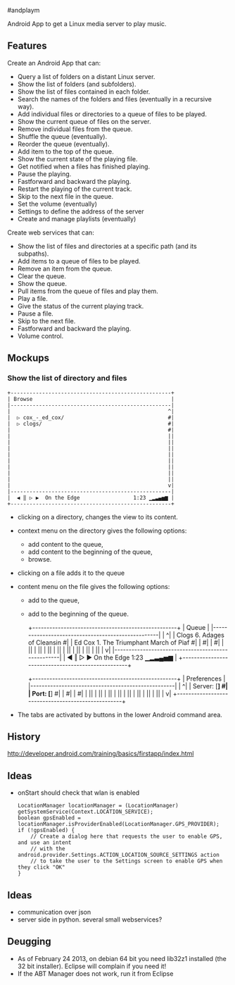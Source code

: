 #andplaym

Android App to get a Linux media server to play music.

## Features

Create an Android App that can:

- Query a list of folders on a distant Linux server.
- Show the list of folders (and subfolders).
- Show the list of files contained in each folder.
- Search the names of the folders and files (eventually in a recursive way).
- Add individual files or directories to a queue of files to be played.
- Show the current queue of files on the server.
- Remove individual files from the queue.
- Shuffle the queue (eventually).
- Reorder the queue (eventually).
- Add item to the top of the queue.
- Show the current state of the playing file.
- Get notified when a files has finished playing.
- Pause the playing.
- Fastforward and backward the playing.
- Restart the playing of the current track.
- Skip to the next file in the queue.
- Set the volume (eventually)
- Settings to define the address of the server
- Create and manage playlists (eventually)

Create web services that can:

- Show the list of files and directories at a specific path (and its subpaths).
- Add items to a queue of files to be played.
- Remove an item from the queue.
- Clear the queue.
- Show the queue.
- Pull items from the queue of files and play them.
- Play a file.
- Give the status of the current playing track.
- Pause a file.
- Skip to the next file.
- Fastforward and backward the playing.
- Volume control.


## Mockups

### Show the list of directory and files

    +---------------------------------------------------+
    | Browse                                            |
    |---------------------------------------------------|
    |                                                  ^|
    |  ▷ cox_-_ed_cox/                                 #|
    |  ▷ clogs/                                        #|
    |                                                  #|
    |                                                  ||
    |                                                  ||
    |                                                  ||
    |                                                  ||
    |                                                  ||
    |                                                  ||
    |                                                  ||
    |                                                  ||
    |                                                  v|
    |---------------------------------------------------|
    |  ◀ ‖ ▷ ▶  On the Edge                 1:23 ▁▂▃▄▅▆ |
    +---------------------------------------------------+

- clicking on a directory, changes the view to its content.
- context menu on the directory gives the following options:
  - add content to the queue,
  - add content to the beginning of the queue,
  - browse.
- clicking on a file adds it to the queue
- content menu on the file gives the following options:
  - add to the queue,
  - add to the beginning of the queue.

    +---------------------------------------------------+
    | Queue                                             |
    |---------------------------------------------------|
    |                                                  ^|
    |  Clogs         6. Adages of Cleansin             #|
    |  Ed Cox        1. The Triumphant March of Piaf   #|
    |                                                  #|
    |                                                  #|
    |                                                  ||
    |                                                  ||
    |                                                  ||
    |                                                  ||
    |                                                  ||
    |                                                  ||
    |                                                  ||
    |                                                  ||
    |                                                  v|
    |---------------------------------------------------|
    |  ◀ ‖ ▷ ▶  On the Edge                 1:23 ▁▂▃▄▅▆ |
    +---------------------------------------------------+

    +---------------------------------------------------+
    | Preferences                                       |
    |---------------------------------------------------|
    |                                                  ^|
    |  Server:       [______________________________]  #|
    |  Port:         [______________________________]  #|
    |                                                  #|
    |                                                  #|
    |                                                  ||
    |                                                  ||
    |                                                  ||
    |                                                  ||
    |                                                  ||
    |                                                  ||
    |                                                  ||
    |                                                  ||
    |                                                  v|
    +---------------------------------------------------+

- The tabs are activated by buttons in the lower Android command area.

## History

http://developer.android.com/training/basics/firstapp/index.html

## Ideas

- onStart should check that wlan is enabled

      LocationManager locationManager = (LocationManager) getSystemService(Context.LOCATION_SERVICE);
      boolean gpsEnabled = locationManager.isProviderEnabled(LocationManager.GPS_PROVIDER);
      if (!gpsEnabled) {
          // Create a dialog here that requests the user to enable GPS, and use an intent
          // with the android.provider.Settings.ACTION_LOCATION_SOURCE_SETTINGS action
          // to take the user to the Settings screen to enable GPS when they click "OK"
      }

## Ideas

- communication over json
- server side in python. several small webservices?

## Deugging

- As of February 24 2013, on debian 64 bit you need lib32z1 installed (the 32 bit installer). Eclipse will complain if you need it!
- If the ABT Manager does not work, run it from Eclipse

